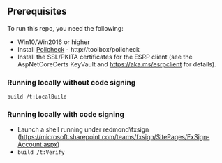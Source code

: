 ## Prerequisites

To run this repo, you need the following:

* Win10/Win2016 or higher
* Install [Policheck](http://aka.ms/policheck) - http://toolbox/policheck
* Install the SSL/PKITA certificates for the ESRP client (see the AspNetCoreCerts KeyVault and https://aka.ms/esrpclient for details).

### Running locally without code signing

`build /t:LocalBuild`

### Running locally with code signing
* Launch a shell running under redmond\fxsign (https://microsoft.sharepoint.com/teams/fxsign/SitePages/FxSign-Account.aspx)
* `build /t:Verify`

